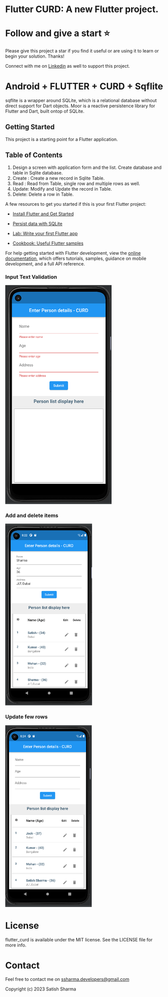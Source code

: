 # Flutter CURD: A new Flutter project. 

# Follow and give a start :star:
Please give this project a star if you find it useful or are using it to learn or begin your solution. Thanks!

Connect with me on [Linkedin](https://www.linkedin.com/in/satishsharma1/) as well to support this project. 

<h1>Android + FLUTTER + CURD + Sqflite </h1>
sqflite is a wrapper around SQLite, which is a relational database without direct support for Dart objects. Moor is a reactive persistence library for Flutter and Dart, built ontop of SQLite.

## Getting Started

This project is a starting point for a Flutter application.

## Table of Contents
1. Design a screen with application form and the list. Create database and table in Sqlite database. 
2. Create : Create a new record in Sqlite Table.
2. Read : Read from Table, single row and multiple rows as well.
3. Update: Modify and Update the record in Table.
4. Delete: Delete a row in Table.

A few resources to get you started if this is your first Flutter project:

- [Install Flutter and Get Started](https://docs.flutter.dev/get-started/install)

- [Persist data with SQLite](https://docs.flutter.dev/cookbook/persistence/sqlite)

- [Lab: Write your first Flutter app](https://docs.flutter.dev/get-started/codelab)

- [Cookbook: Useful Flutter samples](https://docs.flutter.dev/cookbook)

For help getting started with Flutter development, view the
[online documentation](https://docs.flutter.dev/), which offers tutorials,
samples, guidance on mobile development, and a full API reference.

### Input Text Validation
![Screenshot](https://github.com/iamsatishsharma/flutter_curd/blob/master/Screenshots/1st_Screen.png)
### Add and delete items
![Screenshot](https://github.com/iamsatishsharma/flutter_curd/blob/master/Screenshots/4th_Screen.png)
### Update few rows
![Screenshot](https://github.com/iamsatishsharma/flutter_curd/blob/master/Screenshots/5th_Screen.png)

# License
flutter_curd is available under the MIT license. See the LICENSE file for more info.

# Contact
Feel free to contact me on ssharma.developers@gmail.com

Copyright (c) 2023 Satish Sharma

